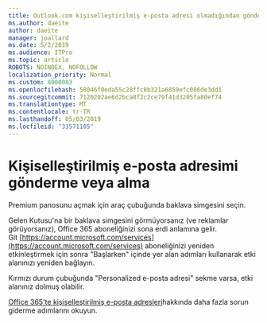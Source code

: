 ```yaml
---
title: Outlook.com kişiselleştirilmiş e-posta adresi olmadığından gönderme veya alma
ms.author: daeite
author: daeite
manager: joallard
ms.date: 5/2/2019
ms.audience: ITPro
ms.topic: article
ROBOTS: NOINDEX, NOFOLLOW
localization_priority: Normal
ms.custom: 8000083
ms.openlocfilehash: 58046f0eda55c28ffc8b321a6859efc086de3dd1
ms.sourcegitcommit: 7120202ae6d2bca8f2c2ce79f41d3205fa80ef74
ms.translationtype: MT
ms.contentlocale: tr-TR
ms.lasthandoff: 05/03/2019
ms.locfileid: "33571105"
---
```

# <a name="my-personalized-email-address-isnt-sending-or-receiving"></a>Kişiselleştirilmiş e-posta adresimi gönderme veya alma

Premium panosunu açmak için araç çubuğunda baklava simgesini seçin.

Gelen Kutusu'na bir baklava simgesini görmüyorsanız (ve reklamlar görüyorsanız), Office 365 aboneliğinizi sona erdi anlamına gelir. Git [https://account.microsoft.com/services](https://account.microsoft.com/services) aboneliğinizi yeniden etkinleştirmek için sonra "Başlarken" içinde yer alan adımları kullanarak etki alanınızı yeniden bağlayın.

Kırmızı durum çubuğunda "Personalized e-posta adresi" sekme varsa, etki alanınız dolmuş olabilir.

[Office 365'te kişiselleştirilmiş e-posta adresleri](https://support.office.com/article/75416a58-b225-4c02-8c07-8979403b427b)hakkında daha fazla sorun giderme adımlarını okuyun.